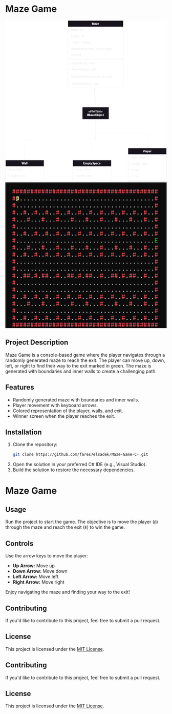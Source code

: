 # Maze Game

![UML Diagram](./uml/uml.png)
![Image](./uml/MazeGame.png)

## Project Description

Maze Game is a console-based game where the player navigates through a randomly generated maze to reach the exit. The player can move up, down, left, or right to find their way to the exit marked in green. The maze is generated with boundaries and inner walls to create a challenging path.

## Features

- Randomly generated maze with boundaries and inner walls.
- Player movement with keyboard arrows.
- Colored representation of the player, walls, and exit.
- Winner screen when the player reaches the exit.

## Installation

1. Clone the repository:
   ```sh
   git clone https://github.com/fares7elsadek/Maze-Game-C-.git
   ```
2. Open the solution in your preferred C# IDE (e.g., Visual Studio).
3. Build the solution to restore the necessary dependencies.

# Maze Game

## Usage
Run the project to start the game. The objective is to move the player (`@`) through the maze and reach the exit (`E`) to win the game.

## Controls
Use the arrow keys to move the player:
- **Up Arrow:** Move up
- **Down Arrow:** Move down
- **Left Arrow:** Move left
- **Right Arrow:** Move right

Enjoy navigating the maze and finding your way to the exit!
## Contributing

If you'd like to contribute to this project, feel free to submit a pull request.

## License

This project is licensed under the [MIT License](link_to_license_file).
## Contributing

If you'd like to contribute to this project, feel free to submit a pull request.

## License

This project is licensed under the [MIT License](link_to_license_file).

